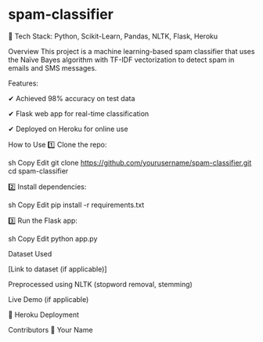 # spam-classifier
📌 Tech Stack: Python, Scikit-Learn, Pandas, NLTK, Flask, Heroku

Overview
This project is a machine learning-based spam classifier that uses the Naïve Bayes algorithm with TF-IDF vectorization to detect spam in emails and SMS messages.

Features:

✔ Achieved 98% accuracy on test data

✔ Flask web app for real-time classification

✔ Deployed on Heroku for online use

How to Use
1️⃣ Clone the repo:

sh
Copy
Edit
git clone https://github.com/yourusername/spam-classifier.git
cd spam-classifier

2️⃣ Install dependencies:

sh
Copy
Edit
pip install -r requirements.txt

3️⃣ Run the Flask app:

sh
Copy
Edit
python app.py

Dataset Used

[Link to dataset (if applicable)]

Preprocessed using NLTK (stopword removal, stemming)

Live Demo (if applicable)

🔗 Heroku Deployment

Contributors
👤 Your Name
